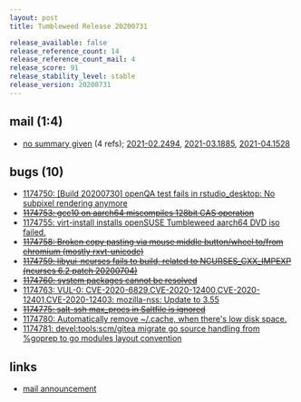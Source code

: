 ```yaml
---
layout: post
title: Tumbleweed Release 20200731

release_available: false
release_reference_count: 14
release_reference_count_mail: 4
release_score: 91
release_stability_level: stable
release_version: 20200731
---
```


## mail (1:4)

- [no summary given](https://github.com/boombatower/tumbleweed-review/issues/10) (4 refs); [2021-02.2494](https://github.com/boombatower/tumbleweed-review/issues/10), [2021-03.1885](https://github.com/boombatower/tumbleweed-review/issues/10), [2021-04.1528](https://github.com/boombatower/tumbleweed-review/issues/10)

## bugs (10)

<!--more-->

- [1174750: \[Build 20200730\] openQA test fails in rstudio_desktop: No subpixel rendering anymore](https://bugzilla.opensuse.org/show_bug.cgi?id=1174750)
- ~~[1174753: gcc10 on aarch64 miscompiles 128bit CAS operation](https://bugzilla.opensuse.org/show_bug.cgi?id=1174753)~~
- [1174755: virt-install installs openSUSE Tumbleweed aarch64 DVD iso failed.](https://bugzilla.opensuse.org/show_bug.cgi?id=1174755)
- ~~[1174758: Broken copy pasting via mouse middle button/wheel to/from chromium (mostly rxvt-unicode)](https://bugzilla.opensuse.org/show_bug.cgi?id=1174758)~~
- ~~[1174759: libyui-ncurses fails to build, related to NCURSES_CXX_IMPEXP (ncurses 6.2 patch 20200704)](https://bugzilla.opensuse.org/show_bug.cgi?id=1174759)~~
- ~~[1174760: system packages cannot be resolved](https://bugzilla.opensuse.org/show_bug.cgi?id=1174760)~~
- [1174763: VUL-0: CVE-2020-6829,CVE-2020-12400,CVE-2020-12401,CVE-2020-12403: mozilla-nss: Update to 3.55](https://bugzilla.opensuse.org/show_bug.cgi?id=1174763)
- ~~[1174775: salt-ssh max_procs in Saltfile is ignored](https://bugzilla.opensuse.org/show_bug.cgi?id=1174775)~~
- [1174780: Automatically remove ~/.cache, when there's low disk space.](https://bugzilla.opensuse.org/show_bug.cgi?id=1174780)
- [1174781: devel:tools:scm/gitea migrate go source handling from %goprep to go modules layout convention](https://bugzilla.opensuse.org/show_bug.cgi?id=1174781)



## links

- [mail announcement](https://github.com/boombatower/tumbleweed-review/issues/10)
